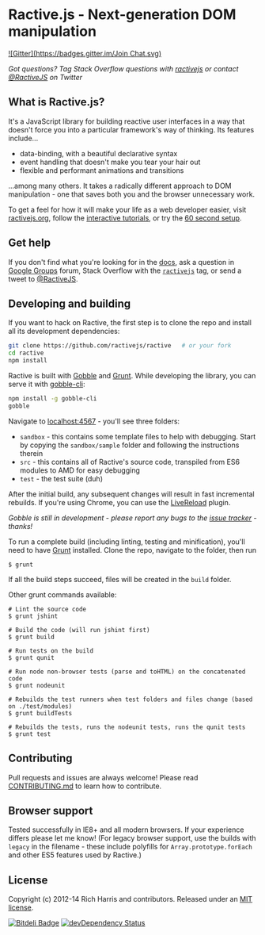 Ractive.js - Next-generation DOM manipulation
=============================================
[![Gitter](https://badges.gitter.im/Join Chat.svg)](https://gitter.im/ractivejs/ractive?utm_source=badge&utm_medium=badge&utm_campaign=pr-badge&utm_content=badge)


*Got questions? Tag Stack Overflow questions with [ractivejs](http://stackoverflow.com/questions/tagged/ractivejs) or contact [@RactiveJS](http://twitter.com/RactiveJS) on Twitter*

What is Ractive.js?
-------------------

It's a JavaScript library for building reactive user interfaces in a way that doesn't force you into a particular framework's way of thinking. Its features include...

* data-binding, with a beautiful declarative syntax
* event handling that doesn't make you tear your hair out
* flexible and performant animations and transitions

...among many others. It takes a radically different approach to DOM manipulation - one that saves both you and the browser unnecessary work.

To get a feel for how it will make your life as a web developer easier, visit [ractivejs.org](http://ractivejs.org), follow the [interactive tutorials](http://learn.ractivejs.org), or try the [60 second setup](https://github.com/ractivejs/ractive/wiki/60-second-setup).


Get help
--------

If you don't find what you're looking for in the [docs](http://docs.ractivejs.org/latest), ask a question in [Google Groups](https://groups.google.com/forum/#!forum/ractive-js) forum, Stack Overflow with the [`ractivejs`](http://stackoverflow.com/questions/tagged/ractivejs) tag, or send a tweet to [@RactiveJS](http://twitter.com/RactiveJS).


Developing and building
-----------------------

If you want to hack on Ractive, the first step is to clone the repo and install all its development dependencies:

```bash
git clone https://github.com/ractivejs/ractive   # or your fork
cd ractive
npm install
```

Ractive is built with [Gobble](https://github.com/gobblejs/gobble) and [Grunt](http://gruntjs.com). While developing the library, you can serve it with [gobble-cli](https://github.com/gobblejs/gobble-cli):

```bash
npm install -g gobble-cli
gobble
```

Navigate to [localhost:4567](http://localhost:4567) - you'll see three folders:

* `sandbox` - this contains some template files to help with debugging. Start by copying the `sandbox/sample` folder and following the instructions therein
* `src` - this contains all of Ractive's source code, transpiled from ES6 modules to AMD for easy debugging
* `test` - the test suite (duh)

After the initial build, any subsequent changes will result in fast incremental rebuilds. If you're using Chrome, you can use the [LiveReload](https://chrome.google.com/webstore/detail/livereload/jnihajbhpnppcggbcgedagnkighmdlei) plugin.

*Gobble is still in development - please report any bugs to the [issue tracker](https://github.comgobblejs/gobble/issues) - thanks!*

To run a complete build (including linting, testing and minification), you'll need to have [Grunt](http://gruntjs.com) installed. Clone the repo, navigate to the folder, then run

```shell
$ grunt
```

If all the build steps succeed, files will be created in the `build` folder.

Other grunt commands available:

```shell
# Lint the source code
$ grunt jshint

# Build the code (will run jshint first)
$ grunt build

# Run tests on the build
$ grunt qunit

# Run node non-browser tests (parse and toHTML) on the concatenated code
$ grunt nodeunit

# Rebuilds the test runners when test folders and files change (based on ./test/modules)
$ grunt buildTests

# Rebuilds the tests, runs the nodeunit tests, runs the qunit tests
$ grunt test
```


Contributing
------------

Pull requests and issues are always welcome! Please read [CONTRIBUTING.md](https://github.com/ractivejs/ractive/blob/master/CONTRIBUTING.md) to learn how to contribute.


Browser support
---------------

Tested successfully in IE8+ and all modern browsers. If your experience differs please let me know! (For legacy browser support, use the builds with `legacy` in the filename - these include polyfills for `Array.prototype.forEach` and other ES5 features used by Ractive.)


License
-------

Copyright (c) 2012-14 Rich Harris and contributors. Released under an [MIT license](https://github.com/ractivejs/ractive/blob/master/LICENSE.md).


[![Bitdeli Badge](https://d2weczhvl823v0.cloudfront.net/RactiveJS/ractive/trend.png)](https://bitdeli.com/free "Bitdeli Badge")
[![devDependency Status](https://david-dm.org/RactiveJS/Ractive/dev-status.png)](https://david-dm.org/RactiveJS/Ractive#info=devDependencies)

